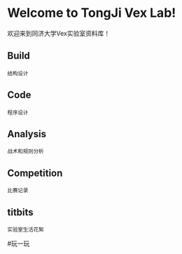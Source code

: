 # Welcome to TongJi Vex Lab!
欢迎来到同济大学Vex实验室资料库！

## Build
    结构设计
## Code
    程序设计
## Analysis
    战术和规则分析
## Competition
    比赛记录
## titbits
    实验室生活花絮
    
#玩一玩
